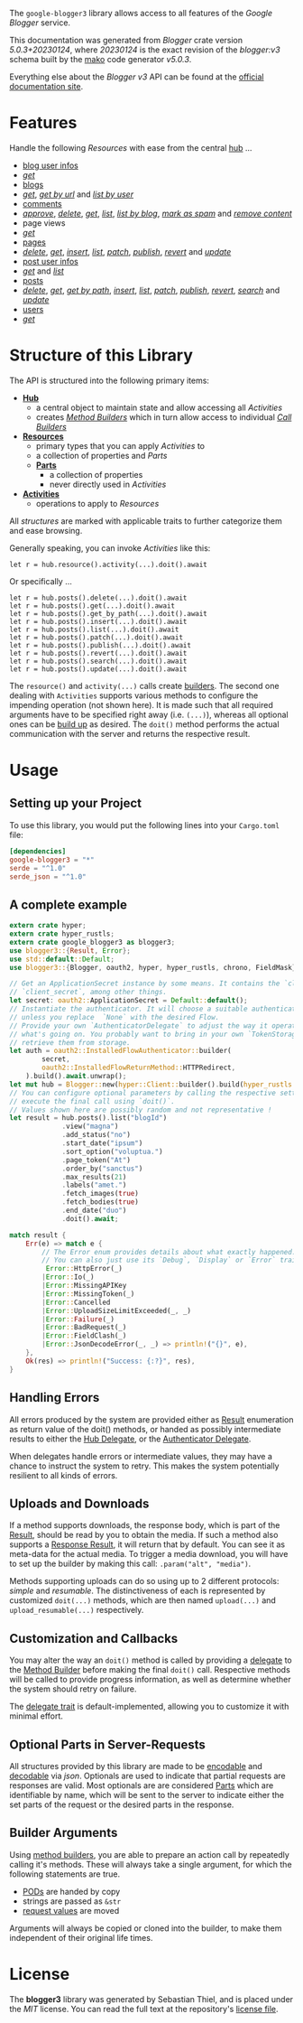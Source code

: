 <!---
DO NOT EDIT !
This file was generated automatically from 'src/generator/templates/api/README.md.mako'
DO NOT EDIT !
-->
The `google-blogger3` library allows access to all features of the *Google Blogger* service.

This documentation was generated from *Blogger* crate version *5.0.3+20230124*, where *20230124* is the exact revision of the *blogger:v3* schema built by the [mako](http://www.makotemplates.org/) code generator *v5.0.3*.

Everything else about the *Blogger* *v3* API can be found at the
[official documentation site](https://developers.google.com/blogger/docs/3.0/getting_started).
# Features

Handle the following *Resources* with ease from the central [hub](https://docs.rs/google-blogger3/5.0.3+20230124/google_blogger3/Blogger) ...

* [blog user infos](https://docs.rs/google-blogger3/5.0.3+20230124/google_blogger3/api::BlogUserInfo)
 * [*get*](https://docs.rs/google-blogger3/5.0.3+20230124/google_blogger3/api::BlogUserInfoGetCall)
* [blogs](https://docs.rs/google-blogger3/5.0.3+20230124/google_blogger3/api::Blog)
 * [*get*](https://docs.rs/google-blogger3/5.0.3+20230124/google_blogger3/api::BlogGetCall), [*get by url*](https://docs.rs/google-blogger3/5.0.3+20230124/google_blogger3/api::BlogGetByUrlCall) and [*list by user*](https://docs.rs/google-blogger3/5.0.3+20230124/google_blogger3/api::BlogListByUserCall)
* [comments](https://docs.rs/google-blogger3/5.0.3+20230124/google_blogger3/api::Comment)
 * [*approve*](https://docs.rs/google-blogger3/5.0.3+20230124/google_blogger3/api::CommentApproveCall), [*delete*](https://docs.rs/google-blogger3/5.0.3+20230124/google_blogger3/api::CommentDeleteCall), [*get*](https://docs.rs/google-blogger3/5.0.3+20230124/google_blogger3/api::CommentGetCall), [*list*](https://docs.rs/google-blogger3/5.0.3+20230124/google_blogger3/api::CommentListCall), [*list by blog*](https://docs.rs/google-blogger3/5.0.3+20230124/google_blogger3/api::CommentListByBlogCall), [*mark as spam*](https://docs.rs/google-blogger3/5.0.3+20230124/google_blogger3/api::CommentMarkAsSpamCall) and [*remove content*](https://docs.rs/google-blogger3/5.0.3+20230124/google_blogger3/api::CommentRemoveContentCall)
* page views
 * [*get*](https://docs.rs/google-blogger3/5.0.3+20230124/google_blogger3/api::PageViewGetCall)
* [pages](https://docs.rs/google-blogger3/5.0.3+20230124/google_blogger3/api::Page)
 * [*delete*](https://docs.rs/google-blogger3/5.0.3+20230124/google_blogger3/api::PageDeleteCall), [*get*](https://docs.rs/google-blogger3/5.0.3+20230124/google_blogger3/api::PageGetCall), [*insert*](https://docs.rs/google-blogger3/5.0.3+20230124/google_blogger3/api::PageInsertCall), [*list*](https://docs.rs/google-blogger3/5.0.3+20230124/google_blogger3/api::PageListCall), [*patch*](https://docs.rs/google-blogger3/5.0.3+20230124/google_blogger3/api::PagePatchCall), [*publish*](https://docs.rs/google-blogger3/5.0.3+20230124/google_blogger3/api::PagePublishCall), [*revert*](https://docs.rs/google-blogger3/5.0.3+20230124/google_blogger3/api::PageRevertCall) and [*update*](https://docs.rs/google-blogger3/5.0.3+20230124/google_blogger3/api::PageUpdateCall)
* [post user infos](https://docs.rs/google-blogger3/5.0.3+20230124/google_blogger3/api::PostUserInfo)
 * [*get*](https://docs.rs/google-blogger3/5.0.3+20230124/google_blogger3/api::PostUserInfoGetCall) and [*list*](https://docs.rs/google-blogger3/5.0.3+20230124/google_blogger3/api::PostUserInfoListCall)
* [posts](https://docs.rs/google-blogger3/5.0.3+20230124/google_blogger3/api::Post)
 * [*delete*](https://docs.rs/google-blogger3/5.0.3+20230124/google_blogger3/api::PostDeleteCall), [*get*](https://docs.rs/google-blogger3/5.0.3+20230124/google_blogger3/api::PostGetCall), [*get by path*](https://docs.rs/google-blogger3/5.0.3+20230124/google_blogger3/api::PostGetByPathCall), [*insert*](https://docs.rs/google-blogger3/5.0.3+20230124/google_blogger3/api::PostInsertCall), [*list*](https://docs.rs/google-blogger3/5.0.3+20230124/google_blogger3/api::PostListCall), [*patch*](https://docs.rs/google-blogger3/5.0.3+20230124/google_blogger3/api::PostPatchCall), [*publish*](https://docs.rs/google-blogger3/5.0.3+20230124/google_blogger3/api::PostPublishCall), [*revert*](https://docs.rs/google-blogger3/5.0.3+20230124/google_blogger3/api::PostRevertCall), [*search*](https://docs.rs/google-blogger3/5.0.3+20230124/google_blogger3/api::PostSearchCall) and [*update*](https://docs.rs/google-blogger3/5.0.3+20230124/google_blogger3/api::PostUpdateCall)
* [users](https://docs.rs/google-blogger3/5.0.3+20230124/google_blogger3/api::User)
 * [*get*](https://docs.rs/google-blogger3/5.0.3+20230124/google_blogger3/api::UserGetCall)




# Structure of this Library

The API is structured into the following primary items:

* **[Hub](https://docs.rs/google-blogger3/5.0.3+20230124/google_blogger3/Blogger)**
    * a central object to maintain state and allow accessing all *Activities*
    * creates [*Method Builders*](https://docs.rs/google-blogger3/5.0.3+20230124/google_blogger3/client::MethodsBuilder) which in turn
      allow access to individual [*Call Builders*](https://docs.rs/google-blogger3/5.0.3+20230124/google_blogger3/client::CallBuilder)
* **[Resources](https://docs.rs/google-blogger3/5.0.3+20230124/google_blogger3/client::Resource)**
    * primary types that you can apply *Activities* to
    * a collection of properties and *Parts*
    * **[Parts](https://docs.rs/google-blogger3/5.0.3+20230124/google_blogger3/client::Part)**
        * a collection of properties
        * never directly used in *Activities*
* **[Activities](https://docs.rs/google-blogger3/5.0.3+20230124/google_blogger3/client::CallBuilder)**
    * operations to apply to *Resources*

All *structures* are marked with applicable traits to further categorize them and ease browsing.

Generally speaking, you can invoke *Activities* like this:

```Rust,ignore
let r = hub.resource().activity(...).doit().await
```

Or specifically ...

```ignore
let r = hub.posts().delete(...).doit().await
let r = hub.posts().get(...).doit().await
let r = hub.posts().get_by_path(...).doit().await
let r = hub.posts().insert(...).doit().await
let r = hub.posts().list(...).doit().await
let r = hub.posts().patch(...).doit().await
let r = hub.posts().publish(...).doit().await
let r = hub.posts().revert(...).doit().await
let r = hub.posts().search(...).doit().await
let r = hub.posts().update(...).doit().await
```

The `resource()` and `activity(...)` calls create [builders][builder-pattern]. The second one dealing with `Activities`
supports various methods to configure the impending operation (not shown here). It is made such that all required arguments have to be
specified right away (i.e. `(...)`), whereas all optional ones can be [build up][builder-pattern] as desired.
The `doit()` method performs the actual communication with the server and returns the respective result.

# Usage

## Setting up your Project

To use this library, you would put the following lines into your `Cargo.toml` file:

```toml
[dependencies]
google-blogger3 = "*"
serde = "^1.0"
serde_json = "^1.0"
```

## A complete example

```Rust
extern crate hyper;
extern crate hyper_rustls;
extern crate google_blogger3 as blogger3;
use blogger3::{Result, Error};
use std::default::Default;
use blogger3::{Blogger, oauth2, hyper, hyper_rustls, chrono, FieldMask};

// Get an ApplicationSecret instance by some means. It contains the `client_id` and
// `client_secret`, among other things.
let secret: oauth2::ApplicationSecret = Default::default();
// Instantiate the authenticator. It will choose a suitable authentication flow for you,
// unless you replace  `None` with the desired Flow.
// Provide your own `AuthenticatorDelegate` to adjust the way it operates and get feedback about
// what's going on. You probably want to bring in your own `TokenStorage` to persist tokens and
// retrieve them from storage.
let auth = oauth2::InstalledFlowAuthenticator::builder(
        secret,
        oauth2::InstalledFlowReturnMethod::HTTPRedirect,
    ).build().await.unwrap();
let mut hub = Blogger::new(hyper::Client::builder().build(hyper_rustls::HttpsConnectorBuilder::new().with_native_roots().https_or_http().enable_http1().build()), auth);
// You can configure optional parameters by calling the respective setters at will, and
// execute the final call using `doit()`.
// Values shown here are possibly random and not representative !
let result = hub.posts().list("blogId")
             .view("magna")
             .add_status("no")
             .start_date("ipsum")
             .sort_option("voluptua.")
             .page_token("At")
             .order_by("sanctus")
             .max_results(21)
             .labels("amet.")
             .fetch_images(true)
             .fetch_bodies(true)
             .end_date("duo")
             .doit().await;

match result {
    Err(e) => match e {
        // The Error enum provides details about what exactly happened.
        // You can also just use its `Debug`, `Display` or `Error` traits
         Error::HttpError(_)
        |Error::Io(_)
        |Error::MissingAPIKey
        |Error::MissingToken(_)
        |Error::Cancelled
        |Error::UploadSizeLimitExceeded(_, _)
        |Error::Failure(_)
        |Error::BadRequest(_)
        |Error::FieldClash(_)
        |Error::JsonDecodeError(_, _) => println!("{}", e),
    },
    Ok(res) => println!("Success: {:?}", res),
}

```
## Handling Errors

All errors produced by the system are provided either as [Result](https://docs.rs/google-blogger3/5.0.3+20230124/google_blogger3/client::Result) enumeration as return value of
the doit() methods, or handed as possibly intermediate results to either the
[Hub Delegate](https://docs.rs/google-blogger3/5.0.3+20230124/google_blogger3/client::Delegate), or the [Authenticator Delegate](https://docs.rs/yup-oauth2/*/yup_oauth2/trait.AuthenticatorDelegate.html).

When delegates handle errors or intermediate values, they may have a chance to instruct the system to retry. This
makes the system potentially resilient to all kinds of errors.

## Uploads and Downloads
If a method supports downloads, the response body, which is part of the [Result](https://docs.rs/google-blogger3/5.0.3+20230124/google_blogger3/client::Result), should be
read by you to obtain the media.
If such a method also supports a [Response Result](https://docs.rs/google-blogger3/5.0.3+20230124/google_blogger3/client::ResponseResult), it will return that by default.
You can see it as meta-data for the actual media. To trigger a media download, you will have to set up the builder by making
this call: `.param("alt", "media")`.

Methods supporting uploads can do so using up to 2 different protocols:
*simple* and *resumable*. The distinctiveness of each is represented by customized
`doit(...)` methods, which are then named `upload(...)` and `upload_resumable(...)` respectively.

## Customization and Callbacks

You may alter the way an `doit()` method is called by providing a [delegate](https://docs.rs/google-blogger3/5.0.3+20230124/google_blogger3/client::Delegate) to the
[Method Builder](https://docs.rs/google-blogger3/5.0.3+20230124/google_blogger3/client::CallBuilder) before making the final `doit()` call.
Respective methods will be called to provide progress information, as well as determine whether the system should
retry on failure.

The [delegate trait](https://docs.rs/google-blogger3/5.0.3+20230124/google_blogger3/client::Delegate) is default-implemented, allowing you to customize it with minimal effort.

## Optional Parts in Server-Requests

All structures provided by this library are made to be [encodable](https://docs.rs/google-blogger3/5.0.3+20230124/google_blogger3/client::RequestValue) and
[decodable](https://docs.rs/google-blogger3/5.0.3+20230124/google_blogger3/client::ResponseResult) via *json*. Optionals are used to indicate that partial requests are responses
are valid.
Most optionals are are considered [Parts](https://docs.rs/google-blogger3/5.0.3+20230124/google_blogger3/client::Part) which are identifiable by name, which will be sent to
the server to indicate either the set parts of the request or the desired parts in the response.

## Builder Arguments

Using [method builders](https://docs.rs/google-blogger3/5.0.3+20230124/google_blogger3/client::CallBuilder), you are able to prepare an action call by repeatedly calling it's methods.
These will always take a single argument, for which the following statements are true.

* [PODs][wiki-pod] are handed by copy
* strings are passed as `&str`
* [request values](https://docs.rs/google-blogger3/5.0.3+20230124/google_blogger3/client::RequestValue) are moved

Arguments will always be copied or cloned into the builder, to make them independent of their original life times.

[wiki-pod]: http://en.wikipedia.org/wiki/Plain_old_data_structure
[builder-pattern]: http://en.wikipedia.org/wiki/Builder_pattern
[google-go-api]: https://github.com/google/google-api-go-client

# License
The **blogger3** library was generated by Sebastian Thiel, and is placed
under the *MIT* license.
You can read the full text at the repository's [license file][repo-license].

[repo-license]: https://github.com/Byron/google-apis-rsblob/main/LICENSE.md

